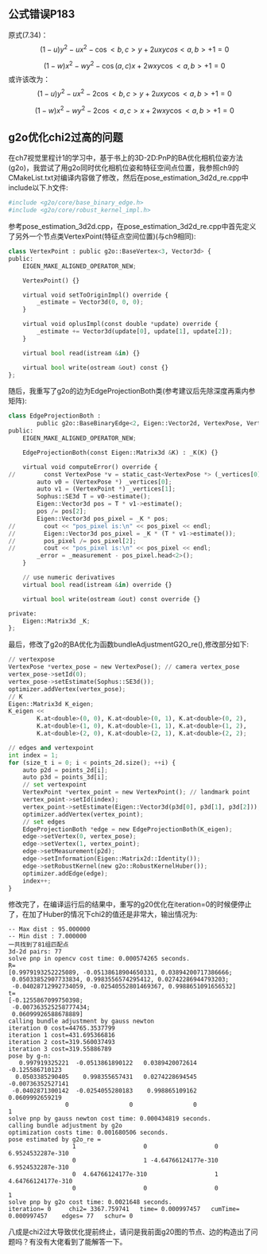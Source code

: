 ## 公式错误P183
原式(7.34)：
$$\ (1-u)y^2 - ux^2 - \cos<b, c>y + 2uxycos<a,b> + 1=0 $$

$$\ (1-w)x^2 - wy^2 - \cos(a, c)x + 2wxy\cos<a,b> + 1=0 $$
或许该改为：
$$\ (1-u)y^2 - ux^2 - 2\cos<b, c>y + 2uxy\cos<a,b> + 1=0 $$

$$\ (1-w)x^2 - wy^2 - 2\cos<a, c>x + 2wxy\cos<a,b> + 1=0 $$
## g2o优化chi2过高的问题
在ch7视觉里程计1的学习中，基于书上的3D-2D:PnP的BA优化相机位姿方法(g2o)，我尝试了用g2o同时优化相机位姿和特征空间点位置，我参照ch9的CMakeList.txt对编译内容做了修改，然后在pose_estimation_3d2d_re.cpp中include以下.h文件:
```python
#include <g2o/core/base_binary_edge.h>
#include <g2o/core/robust_kernel_impl.h>
```

参考pose_estimation_3d2d.cpp，在pose_estimation_3d2d_re.cpp中首先定义了另外一个节点类VertexPoint(特征点空间位置)(与ch9相同):
```python
class VertexPoint : public g2o::BaseVertex<3, Vector3d> {
public:
    EIGEN_MAKE_ALIGNED_OPERATOR_NEW;

    VertexPoint() {}

    virtual void setToOriginImpl() override {
        _estimate = Vector3d(0, 0, 0);
    }

    virtual void oplusImpl(const double *update) override {
        _estimate += Vector3d(update[0], update[1], update[2]);
    }

    virtual bool read(istream &in) {}

    virtual bool write(ostream &out) const {}
};
```

随后，我重写了g2o的边为EdgeProjectionBoth类(参考建议后先除深度再乘内参矩阵):
```python
class EdgeProjectionBoth :
        public g2o::BaseBinaryEdge<2, Eigen::Vector2d, VertexPose, VertexPoint> {
public:
    EIGEN_MAKE_ALIGNED_OPERATOR_NEW;

    EdgeProjectionBoth(const Eigen::Matrix3d &K) : _K(K) {}

    virtual void computeError() override {
//        const VertexPose *v = static_cast<VertexPose *> (_vertices[0]);
        auto v0 = (VertexPose *) _vertices[0];
        auto v1 = (VertexPoint *) _vertices[1];
        Sophus::SE3d T = v0->estimate();
        Eigen::Vector3d pos = T * v1->estimate();
        pos /= pos[2];
        Eigen::Vector3d pos_pixel = _K * pos;
//        cout << "pos_pixel is:\n" << pos_pixel << endl;
//        Eigen::Vector3d pos_pixel = _K * (T * v1->estimate());
//        pos_pixel /= pos_pixel[2];
//        cout << "pos_pixel is:\n" << pos_pixel << endl;
        _error = _measurement - pos_pixel.head<2>();
    }

    // use numeric derivatives
    virtual bool read(istream &in) override {}

    virtual bool write(ostream &out) const override {}

private:
    Eigen::Matrix3d _K;
};
```

最后，修改了g2o的BA优化为函数bundleAdjustmentG2O_re(),修改部分如下:
```python
// vertexpose
VertexPose *vertex_pose = new VertexPose(); // camera vertex_pose
vertex_pose->setId(0);
vertex_pose->setEstimate(Sophus::SE3d());
optimizer.addVertex(vertex_pose);
// K
Eigen::Matrix3d K_eigen;
K_eigen <<
        K.at<double>(0, 0), K.at<double>(0, 1), K.at<double>(0, 2),
        K.at<double>(1, 0), K.at<double>(1, 1), K.at<double>(1, 2),
        K.at<double>(2, 0), K.at<double>(2, 1), K.at<double>(2, 2);

// edges and vertexpoint
int index = 1;
for (size_t i = 0; i < points_2d.size(); ++i) {
    auto p2d = points_2d[i];
    auto p3d = points_3d[i];
    // set vertexpoint
    VertexPoint *vertex_point = new VertexPoint(); // landmark point
    vertex_point->setId(index);
    vertex_point->setEstimate(Eigen::Vector3d(p3d[0], p3d[1], p3d[2]));
    optimizer.addVertex(vertex_point);
    // set edges
    EdgeProjectionBoth *edge = new EdgeProjectionBoth(K_eigen);
    edge->setVertex(0, vertex_pose);
    edge->setVertex(1, vertex_point);
    edge->setMeasurement(p2d);
    edge->setInformation(Eigen::Matrix2d::Identity());
    edge->setRobustKernel(new g2o::RobustKernelHuber());
    optimizer.addEdge(edge);
    index++;
}
```

修改完了，在编译运行后的结果中，重写的g20优化在iteration=0的时候便停止了，在加了Huber的情况下chi2的值还是非常大，输出情况为:
```
-- Max dist : 95.000000 
-- Min dist : 7.000000 
一共找到了81组匹配点
3d-2d pairs: 77
solve pnp in opencv cost time: 0.000574265 seconds.
R=
[0.9979193252225089, -0.05138618904650331, 0.03894200717386666;
 0.05033852907733834, 0.9983556574295412, 0.02742286944793203;
 -0.04028712992734059, -0.02540552801469367, 0.9988651091656532]
t=
[-0.1255867099750398;
 -0.007363525258777434;
 0.06099926588678889]
calling bundle adjustment by gauss newton
iteration 0 cost=44765.3537799
iteration 1 cost=431.695366816
iteration 2 cost=319.560037493
iteration 3 cost=319.55886789
pose by g-n: 
   0.997919325221  -0.0513861890122   0.0389420072614   -0.125586710123
  0.0503385290405    0.998355657431   0.0274228694545 -0.00736352527141
 -0.0402871300142  -0.0254055280183    0.998865109162   0.0609992659219
                0                 0                 0                 1
solve pnp by gauss newton cost time: 0.000434819 seconds.
calling bundle adjustment by g2o
optimization costs time: 0.001680506 seconds.
pose estimated by g2o_re =
                  1                   0                   0   6.9524532287e-310
                  0                   1 -4.64766124177e-310   6.9524532287e-310
                  0  4.64766124177e-310                   1  4.64766124177e-310
                  0                   0                   0                   1
solve pnp by g2o cost time: 0.0021648 seconds.
iteration= 0	 chi2= 3367.759741	 time= 0.000997457	 cumTime= 0.000997457	 edges= 77	 schur= 0
```
八成是chi2过大导致优化提前终止，请问是我前面g20图的节点、边的构造出了问题吗？有没有大佬看到了能解答一下。

